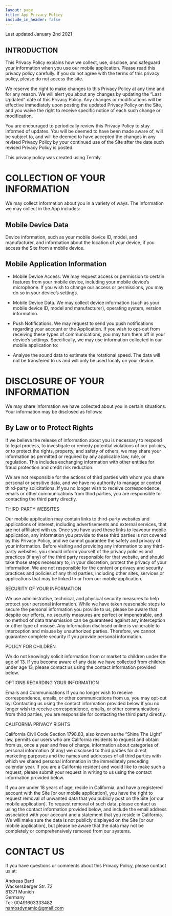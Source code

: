 ```yaml
---
layout: page
title: App Privacy Policy
include_in_header: false
---
```

Last updated January 2nd 2021


## INTRODUCTION

This Privacy Policy explains how we collect, use, disclose, and safeguard your information when you use our mobile application. Please read this privacy policy carefully.  If you do not agree with the terms of this privacy policy, please do not access the site. 

We reserve the right to make changes to this Privacy Policy at any time and for any reason.  We will alert you about any changes by updating the “Last Updated” date of this Privacy Policy.  Any changes or modifications will be effective immediately upon posting the updated Privacy Policy on the Site, and you waive the right to receive specific notice of each such change or modification. 

You are encouraged to periodically review this Privacy Policy to stay informed of updates. You will be deemed to have been made aware of, will be subject to, and will be deemed to have accepted the changes in any revised Privacy Policy by your continued use of the Site after the date such revised Privacy Policy is posted.  

This privacy policy was created using Termly.

# COLLECTION OF YOUR INFORMATION

We may collect information about you in a variety of ways. The information we may collect in the App includes:

## Mobile Device Data 
Device information, such as your mobile device ID, model, and manufacturer, and information about the location of your device, if you access the Site from a mobile device.

## Mobile Application Information

- Mobile Device Access. We may request access or permission to certain features from your mobile device, including your mobile device’s microphone. If you wish to change our access or permissions, you may do so in your device’s settings.
- Mobile Device Data. We may collect device information (such as your mobile device ID, model and manufacturer), operating system, version information.
- Push Notifications. We may request to send you push notifications regarding your account or the Application. If you wish to opt-out from receiving these types of communications, you may turn them off in your device’s settings.
 Specifically, we may use information collected in our mobile application to: 

- Analyse the sound data to estimate the rotational speed. The data will not be transfered to us and will only be used localy on your device. 


# DISCLOSURE OF YOUR INFORMATION

We may share information we have collected about you in certain situations. Your information may be disclosed as follows:  

## By Law or to Protect Rights 
If we believe the release of information about you is necessary to respond to legal process, to investigate or remedy potential violations of our policies, or to protect the rights, property, and safety of others, we may share your information as permitted or required by any applicable law, rule, or regulation.  This includes exchanging information with other entities for fraud protection and credit risk reduction.

We are not responsible for the actions of third parties with whom you share personal or sensitive data, and we have no authority to manage or control third-party solicitations.  If you no longer wish to receive correspondence, emails or other communications from third parties, you are responsible for contacting the third party directly.

THIRD-PARTY WEBSITES

Our mobile application may contain links to third-party websites and applications of interest, including advertisements and external services, that are not affiliated with us. Once you have used these links to leaveour mobile application, any information you provide to these third parties is not covered by this Privacy Policy, and we cannot guarantee the safety and privacy of your information. Before visiting and providing any information to any third-party websites, you should inform yourself of the privacy policies and practices (if any) of the third party responsible for that website, and should take those steps necessary to, in your discretion, protect the privacy of your information. We are not responsible for the content or privacy and security practices and policies of any third parties, including other sites, services or applications that may be linked to or from  our mobile application.

SECURITY OF YOUR INFORMATION

We use administrative, technical, and physical security measures to help protect your personal information.  While we have taken reasonable steps to secure the personal information you provide to us, please be aware that despite our efforts, no security measures are perfect or impenetrable, and no method of data transmission can be guaranteed against any interception or other type of misuse.  Any information disclosed online is vulnerable to interception and misuse by unauthorized parties. Therefore, we cannot guarantee complete security if you provide personal information.

POLICY FOR CHILDREN

We do not knowingly solicit information from or market to children under the age of 13. If you become aware of any data we have collected from children under age 13, please contact us using the contact information provided below. 


OPTIONS REGARDING YOUR INFORMATION

Emails and Communications
If you no longer wish to receive correspondence, emails, or other communications from us, you may opt-out by:
Contacting us using the contact information provided below
If you no longer wish to receive correspondence, emails, or other communications from third parties, you are responsible for contacting the third party directly. 

CALIFORNIA PRIVACY RIGHTS

California Civil Code Section 1798.83, also known as the “Shine The Light” law, permits our users who are California residents to request and obtain from us, once a year and free of charge, information about categories of personal information (if any) we disclosed to third parties for direct marketing purposes and the names and addresses of all third parties with which we shared personal information in the immediately preceding calendar year. If you are a California resident and would like to make such a request, please submit your request in writing to us using the contact information provided below.

If you are under 18 years of age, reside in California, and have a registered account with the Site [or our mobile application], you have the right to request removal of unwanted data that you publicly post on the Site [or our mobile application]. To request removal of such data, please contact us using the contact information provided below, and include the email address associated with your account and a statement that you reside in California.  We will make sure the data is not publicly displayed on the Site [or our mobile application], but please be aware that the data may not be completely or comprehensively removed from our systems.

# CONTACT US

If you have questions or comments about this Privacy Policy, please contact us at:

Andreas Bartl  
Wackersberger Str. 72  
81371 Munich  
Germany  
Tel: 00491603333482  
namosdynamic@gmail.com

